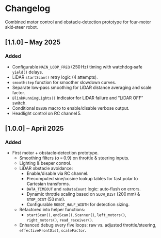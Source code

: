 # Changelog

Combined motor control and obstacle‐detection prototype for four‑motor skid‑steer robot.

## [1.1.0] – May 2025
### Added
- Configurable `MAIN_LOOP_FREQ` (250 Hz) timing with watchdog‐safe `yield()` delays.
- LiDAR `startScan()` retry logic (4 attempts).
- `smoothstep` function for smoother slowdown curves.
- Separate low‑pass smoothing for LiDAR distance averaging and scale factor.
- `BlinkRunningLights()` indicator for LiDAR failure and “LiDAR OFF” switch.
- Conditional `DEBUG` macro to enable/disable verbose output.
- Headlight control on RC channel 5.

## [1.0.0] – April 2025
### Added
- First motor + obstacle‑detection prototype.
  - Smoothing filters (α = 0.9) on throttle & steering inputs.
  - Lighting & beeper control.
  - LiDAR obstacle avoidance:
    - Enable/disable via RC channel.
    - Precomputed sine/cosine lookup tables for fast polar to Cartesian transforms.
    - `DATA_TIMEOUT` and `noDataCount` logic: auto‑flush on errors.
    - Dynamic throttle scaling based on `SLOW_DIST` (200 mm) & `STOP_DIST` (50 mm).
    - Configurable `ROBOT_HALF_WIDTH` for detection sizing.
  - Refactored into helper functions:
    - `startScan()`, `endScan()`, `Scanner()`, `left_motors()`, `right_motors()`, `read_receiver()`.
  - Enhanced debug every five loops: raw vs. adjusted throttle/steering, `effectiveFrontDist`, `scaleFactor`.
